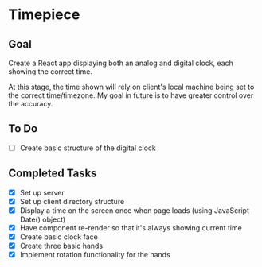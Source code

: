 # Timepiece

## Goal
Create a React app displaying both an analog and digital clock, each showing the correct time.

At this stage, the time shown will rely on client's local machine being set to the correct time/timezone. My goal in future is to have greater control over the accuracy.

## To Do

- [ ] Create basic structure of the digital clock

## Completed Tasks

- [x] Set up server
- [x] Set up client directory structure
- [x] Display a time on the screen once when page loads (using JavaScript Date() object)
- [x] Have component re-render so that it's always showing current time
- [x] Create basic clock face
- [x] Create three basic hands
- [x] Implement rotation functionality for the hands